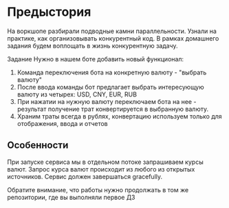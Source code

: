 # Предыстория

На воркшопе разбирали подводные камни параллельности. Узнали на практике, как организовывать конкурентный код. В рамках домашнего задания будем воплощать в жизнь конкурентную задачу.


Задание
Нужно в нашем боте добавить новый функционал:
1. Команда переключения бота на конкретную валюту - "выбрать валюту"
1. После ввода команды бот предлагает выбрать интересующую валюту из четырех: USD, CNY, EUR, RUB
1. При нажатии на нужную валюту переключаем бота на нее - результат получение трат конвертируется в выбранную валюту.
1. Храним траты всегда в рублях, конвертацию используем только для отображения, ввода и отчетов

## Особенности
При запуске сервиса мы в отдельном потоке запрашиваем курсы валют.
Запрос курса валют происходит из любого из открытых источников.
Сервис должен завершаться gracefully.


Обратите внимание, что работы нужно продолжать в том же репозитории, где вы выполняли первое ДЗ